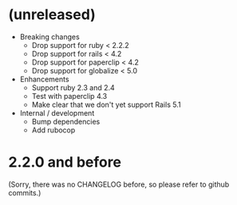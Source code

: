 # (unreleased)

* Breaking changes 
   * Drop support for ruby < 2.2.2
   * Drop support for rails < 4.2
   * Drop support for paperclip < 4.2
   * Drop support for globalize < 5.0
* Enhancements
   * Support ruby 2.3 and 2.4
   * Test with paperclip 4.3   
   * Make clear that we don't yet support Rails 5.1
* Internal / development
   * Bump dependencies 
   * Add rubocop

# 2.2.0 and before

(Sorry, there was no CHANGELOG before, so please refer to github commits.)
